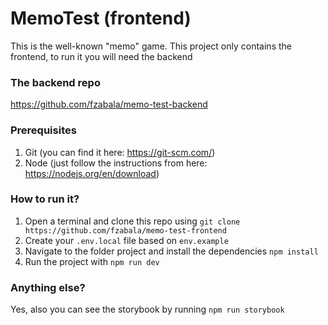# MemoTest (frontend)

This is the well-known "memo" game. This project only contains the frontend, to run it you will need the backend

### The backend repo
https://github.com/fzabala/memo-test-backend

### Prerequisites
1. Git (you can find it here: https://git-scm.com/)
2. Node (just follow the instructions from here: https://nodejs.org/en/download)

### How to run it?
1. Open a terminal and clone this repo using `git clone https://github.com/fzabala/memo-test-frontend`
2. Create your `.env.local` file based on `env.example`
3. Navigate to the folder project and install the dependencies `npm install`
4. Run the project with `npm run dev`

### Anything else?
Yes, also you can see the storybook by running `npm run storybook`
